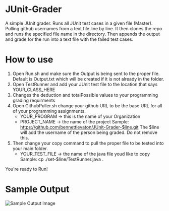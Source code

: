 # JUnit-Grader
  A simple JUnit grader. Runs all JUnit test cases in a given file (Master). Pulling github usernames from a text file line by line. It then clones the repo and runs the specified file name in the directory. Then appends the output and grade for the run into a text file with the failed test cases.
  
# How to use
  1) Open Run.sh and make sure the Output is being sent to the proper file. Default is Output.txt which will be created if it is not already in the folder.
  2) Open TestRunner and add your JUnit test file to the location that says YOUR_CLASS_HERE
  3) Changes the deduction and totalPossible values to your programming grading requirments
  4) Open GithubPuller.sh change your github URL to be the base URL for all of your programming assignments.
        * YOUR_PROGRAM -> this is the name of your Organization
        * PROJECT_NAME -> the name of the project 
        Sample:
                https://github.com/bennettlevaton/JUnit-Grader-$line.git
        The $line will add the username of the person being graded. Do not remove this.
  5) Then change your copy command to pull the proper file to be tested into your main folder.
        * YOUR_TEST_FILE -> the name of the java file youd like to copy
        Sample:
                cp ./set-$line/TestRunner.java .
                
You're ready to Run!
  
# Sample Output
![Sample Output Image](https://i.imgur.com/pLvicaz.png)

